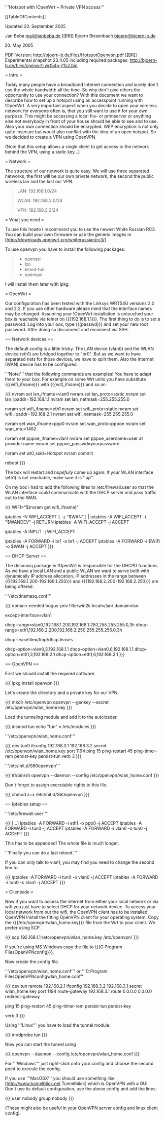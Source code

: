 '''Hotspot with !OpenWrt + Private VPN access'''

\[\[TableOfContents\]\]

Updated 20. September 2005

Jan Beba <mail@janbeba.de> \[\[BR\]\] Bjoern Biesenbach
<bjoern@bjoern-b.de>

20. May 2005

PDF-Version: <http://bjoern-b.de/files/HotspotOpenvpn.pdf> \[\[BR\]\]
Experimental snapshot 23.4.05 including required packages:
<http://bjoern-b.de/files/openwrt-wrt54g-jffs2.bin>

= Intro =

Today many people have a broadband Internet connection and surely don't
use the whole bandwidth all the time. So why don't give others the
opportunity to use your connection? With this document we want to
describe how to set up a hotspot using an accesspoint running with
!OpenWrt. A very important aspect when you decide to open your wireless
network for everyone often is, that you still want to use it for your
own purpose. This might be accessing a local file- or printserver or
anything else not everybody in front of your house should be able to see
and to use. Also your own connection should be encrypted. WEP encryption
is not only quite insecure but would also conflict with the idea of an
open hotspot. So we decided to create a VPN using OpenVPN.

(Note that this setup allows a single client to get access to the
network behind the VPN, using a static key...)

= Network =

The structure of our network is quite easy. We will use three separated
networks; the first will be our own private network, the second the
public wireless lan and the last our VPN.

> LAN: 192.168.1.0/24
>
> WLAN: 192.168.2.0/24
>
> VPN: 192.168.3.0/24

= What you need =

To use this howto I recommend you to use the newest White Russian RC3.
You can build your own firmware or use the generic images in
\[<http://downloads.openwrt.org/whiterussian/rc3/>\]

To use openvpn you have to install the following packages:

> -   openssl
> -   lzo
> -   kmod-tun
> -   openvpn

I will install them later with ipkg.

= OpenWrt =

Our configuration has been tested with the Linksys WRT54G versions 2.0
and 2.2. If you use other hardware please mind that the interface names
may be changed. Assuming your !OpenWrt installation is untouched your
box is reachable via telnet on {{{192.168.1.1}}}. The first thing to do
is to set a password. Log into your box, type {{{passwd}}} and set your
new root password. After doing so disconnect and reconnect via SSH.

== Network devices ==

The default config is a little tricky. The LAN device (vlan0) and the
WLAN device (eth1) are bridged together to "br0". But as we want to have
separated nets for those devices, we have to split them. Also the
Internet (WAN) device has to be configured.

'''Note:''' that the following commands are examples! You have to adapt
them to your box. For example on some Wrt units you have substitute
{{{wifi\_ifname}}} with {{{wl0\_ifname}}} and so on.

{{{ nvram set lan\_ifname=vlan0 nvram set lan\_proto=static nvram set
lan\_ipaddr=192.168.1.1 nvram set lan\_netmask=255.255.255.0

nvram set wifi\_ifname=eth1 nvram set wifi\_proto=static nvram set
wifi\_ipaddr=192.168.2.1 nvram set wifi\_netmask=255.255.255.0

nvram set wan\_ifname=ppp0 nvram set wan\_proto=pppoe nvram set
wan\_mtu=1492

nvram set pppoe\_ifname=vlan1 nvram set pppoe\_username=user at
provider.name nvram set pppoe\_passwd=yourpassword

nvram set wl0\_ssid=Hotspot nvram commit

reboot }}}

The box will restart and *hopefully* come up again. If your WLAN
interface (eth1) is not reachable, make sure it is ''up''.

On my box I had to add the following lines to /etc/firewall.user so that
the WLAN interface could communicate with the DHCP server and pass
traffic out to the WAN.

{{{ WIFI="\$(nvram get wifi\_ifname)"

iptables -N WIFI\_ACCEPT \[ -z "\$WAN" \] | iptables -A WIFI\_ACCEPT -i
"\$WANDEV" -j RETURN iptables -A WIFI\_ACCEPT -j ACCEPT

iptables -A INPUT -j WIFI\_ACCEPT

iptables -A FORWARD -i br1 -o br1 -j ACCEPT iptables -A FORWARD -i
\$WIFI -o \$WAN -j ACCEPT }}}

== DHCP-Server ==

The dnsmasq package in !OpenWrt is responsible for the DHCPD functions.
As we have a local LAN and a public WLAN we want to serve both with
dynamically IP address allocation. IP addresses in the range between
{{{192.168.1.200-192.168.1.250}}} and {{{192.168.2.200-192.168.2.250}}}
are being offered.

'''/etc/dnsmasq.conf'''

{{{ domain-needed bogus-priv filterwin2k local=/lan/ domain=lan

except-interface=vlan1

dhcp-range=vlan0,192.168.1.200,192.168.1.250,255.255.255.0,3h
dhcp-range=eth1,192.168.2.200,192.168.2.250,255.255.255.0,3h

dhcp-leasefile=/tmp/dhcp.leases

dhcp-option=vlan0,3,192.168.1.1 dhcp-option=vlan0,6,192.168.1.1
dhcp-option=eth1,3,192.168.2.1 dhcp-option=eth1,6,192.168.2.1 }}}

== OpenVPN ==

First we should install the required software.

{{{ ipkg install openvpn }}}

Let's create the directory and a private key for our VPN.

{{{ mkdir /etc/openvpn openvpn --genkey --secret
/etc/openvpn/wlan\_home.key }}}

Load the tunneling module and add it to the autoloader.

{{{ insmod tun echo "tun" » /etc/modules }}}

'''/etc/openvpn/wlan\_home.conf'''

{{{ dev tun0 ifconfig 192.168.3.1 192.168.3.2 secret
/etc/openvpn/wlan\_home.key port 1194 ping 15 ping-restart 45
ping-timer-rem persist-key persist-tun verb 3 }}}

'''/etc/init.d/S60openvpn'''

{{{ \#!/bin/sh openvpn --daemon --config /etc/openvpn/wlan\_home.conf
}}}

Don't forget to assign executable rights to this file.

{{{ chmod a+x /etc/init.d/S60openvpn }}}

== Iptables setup ==

'''/etc/firewall.user'''

{{{ \[...\] iptables -A FORWARD -i eth1 -o ppp0 -j ACCEPT iptables -A
FORWARD -i tun0 -j ACCEPT iptables -A FORWARD -i vlan0 -o tun0 -j ACCEPT
}}}

This has to be appended! The whole file is much longer.

'''Finally you can do a last reboot.'''

If you can only talk to vlan1, you may find you need to change the
second line to:

{{{ iptables -A FORWARD -i tun0 -o vlan0 -j ACCEPT iptables -A FORWARD
-i tun0 -o vlan1 -j ACCEPT }}}

= Clientside =

Now if you want to access the internet from either your local network or
via wifi you just have to select DHCP for your network device. To access
your local network from out the wifi, the OpenVPN client has to be
installed. OpenVPN Install the fitting OpenVPN client for your operating
system. Copy the {{{/etc/openvpn/wlan\_home.key}}} file from the Wrt to
your client. We prefer using SCP.

{{{ scp 192.168.1.1:/etc/openvpn/wlan\_home.key /etc/openvpn/ }}}

If you're using MS Windows copy the file to {{{C:Program
FilesOpenVPNconfig}}}.

Now create the config file.

'''/etc/openvpn/wlan\_home.conf''' or '''C:Program
FilesOpenVPNconfigwlan\_home.conf'''

{{{ dev tun remote 192.168.2.1 ifconfig 192.168.3.2 192.168.3.1 secret
wlan\_home.key port 1194 route-gateway 192.168.3.1 route 0.0.0.0 0.0.0.0
redirect-gateway

ping 15 ping-restart 45 ping-timer-rem persist-tun persist-key

verb 3 }}}

Using '''Linux''' you have to load the tunnel module.

{{{ modprobe tun }}}

Now you can start the tunnel using

{{{ openvpn --daemon --config /etc/openvpn/wlan\_home.conf }}}

For '''Windows''' just right-click onto your config and choose the
second point to execute the config.

If you use '''MacOSX''' you should use something like
\[<http://www.tunnelblick.net> Tunnelblick\] which is OpenVPN with a
GUI. Don't use its default configuration, use the above config and add
the lines:

{{{ user nobody group nobody }}}

(These might also be useful in your OpenVPN server config and linux
client config).
